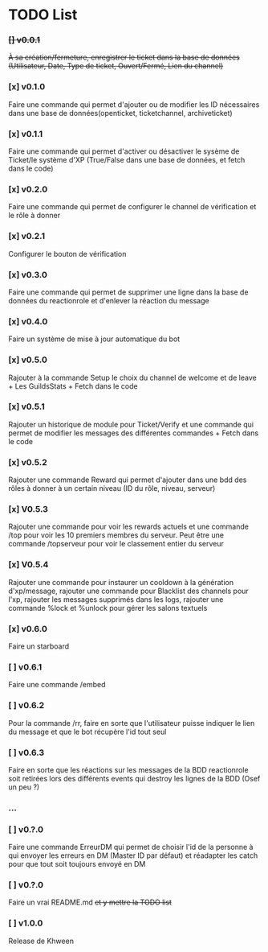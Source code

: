# TODO List

### ~~[] v0.0.1~~
~~À sa création/fermeture, enregistrer le ticket dans la base de données (Utilisateur, Date, Type de ticket, Ouvert/Fermé, Lien du channel)~~

### [x] v0.1.0
Faire une commande qui permet d'ajouter ou de modifier les ID nécessaires dans une base de données(openticket, ticketchannel, archiveticket)

### [x] v0.1.1
Faire une commande qui permet d'activer ou désactiver le sysème de Ticket/le système d'XP (True/False dans une base de données, et fetch dans le code)

### [x] v0.2.0
Faire une commande qui permet de configurer le channel de vérification et le rôle à donner

### [x] v0.2.1
Configurer le bouton de vérification

### [x] v0.3.0
Faire une commande qui permet de supprimer une ligne dans la base de données du reactionrole et d'enlever la réaction du message

### [x] v0.4.0
Faire un système de mise à jour automatique du bot

### [x] v0.5.0
Rajouter à la commande Setup le choix du channel de welcome et de leave + Les GuildsStats + Fetch dans le code

### [x] v0.5.1
Rajouter un historique de module pour Ticket/Verify et une commande qui permet de modifier les messages des différentes commandes + Fetch dans le code

### [x] v0.5.2
Rajouter une commande Reward qui permet d'ajouter dans une bdd des rôles à donner à un certain niveau (ID du rôle, niveau, serveur)

### [x] V0.5.3
Rajouter une commande pour voir les rewards actuels et une commande /top pour voir les 10 premiers membres du serveur. Peut être une commande /topserveur pour voir le classement entier du serveur

### [x] V0.5.4
Rajouter une commande pour instaurer un cooldown à la génération d'xp/message, rajouter une commande pour Blacklist des channels pour l'xp, rajouter les messages supprimés dans les logs, rajouter une commande %lock et %unlock pour gérer les salons textuels

### [x] v0.6.0
Faire un starboard

### [ ] v0.6.1
Faire une commande /embed

### [ ] v0.6.2
Pour la commande /rr, faire en sorte que l'utilisateur puisse indiquer le lien du message et que le bot récupère l'id tout seul

### [ ] v0.6.3
Faire en sorte que les réactions sur les messages de la BDD reactionrole soit retirées lors des différents events qui destroy les lignes de la BDD (Osef un peu ?)

### ...

### [ ] v0.?.0
Faire une commande ErreurDM qui permet de choisir l'id de la personne à qui envoyer les erreurs en DM (Master ID par défaut) et réadapter les catch pour que tout soit toujours envoyé en DM

### [ ] v0.?.0
Faire un vrai README.md ~~et y mettre la TODO list~~

### [ ] v1.0.0
Release de Khween